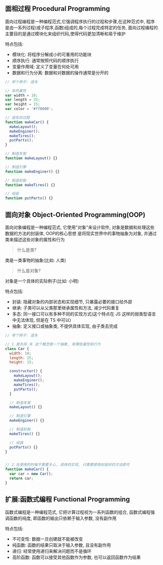 ## 面相过程 Procedural Programming

面向过程编程是一种编程范式,它强调程序执行的过程和步骤,在这种范式中,
程序是由一系列过程(或子程序,函数)组成的,每个过程完成特定的任务,
面向过程编程的主要目的是通过模块化来组织代码,使得代码更加清晰和易于维护

特点包括:

- 模块化: 将程序分解成小的可重用的功能块
- 顺序执行: 通常按照代码的顺序执行
- 变量作用域: 定义了变量在何处可用
- 数据和行为分离: 数据和对数据的操作通常是分开的

```js
// 举个例子: 造车

// 车的属性
var width = 10;
var length = 25;
var height = 15;
var color = '#ff0000';

// 造车的过程
function makeCar() {
  makeLayout();
  makeEnginer();
  makeTires();
  putParts();
}

// 制造车架
function makeLayout() {}

// 制造引擎
function makeEnginer() {}

// 制造轮胎
function makeTires() {}

// 组装
function putParts() {}
```

## 面向对象 Object-Oriented Programming(OOP)

面向对象编程是一种编程范式, 它使用"对象"来设计软件,
对象是数据和处理这些数据的方法的封装体, OOP的核心思想
是将现实世界中的事物抽象为对象, 并通过类来描述这些对象的属性和行为

> 什么是类?

类是一类事物的抽象(比如: 人类)

> 什么是对象?

对象是一个具体的实际例子(比如: 小明)

特点包括:

- 封装: 隐藏对象的内部状态和实现细节, 只暴露必要的接口给外部
- 继承: 子类可以从父类那里继承属性和方法, 减少代码重复
- 多态: 同一接口可以有多种不同的实现方式(这个特点在 JS 这样的弱类型语言中无法体现, 但是在 TS 中可以)
- 抽象: 定义接口或抽象类, 不提供具体实现, 由子类去完成

```js
// 举个例子: 造车

// 1.首先将 车 这个概念做一个抽象, 有哪些属性和行为
class Car {
  width: 10;
  length: 25;
  height: 15;

  constructor() {
    makeLayout();
    makeEnginer();
    makeTires();
    putParts();
  }

  // 制造车架
  makeLayout() {}

  // 制造引擎
  makeEnginer() {}

  // 制造轮胎
  makeTires() {}

  // 组装
  putParts() {}
}


// 2.在使用的时候不需要关心, 具体的实现, 只需要使用封装好的方法即可
function makeCar() {
  var car = new Car();
  return car;
}
```

## 扩展:函数式编程 Functional Programming

函数式编程是一种编程范式, 它把计算过程视为一系列函数的组合,
函数式编程强调函数的纯度, 即函数的输出只依赖于输入参数, 没有副作用

特点包括:

- 不可变性: 数据一旦创建就不能被改变
- 纯函数: 函数的结果只取决于输入参数, 且没有副作用
- 递归: 经常使用递归来解决问题而不是循环
- 高阶函数: 函数可以接受其他函数作为参数, 也可以返回函数作为结果
